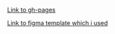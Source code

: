 [Link to gh-pages](https://vlad4k5.github.io/landing-page-polar/)

[Link to figma template which i used](https://www.figma.com/file/W7Uc1vm8ycKB1LfXi4LUMk/Polar?node-id=1%3A9)
